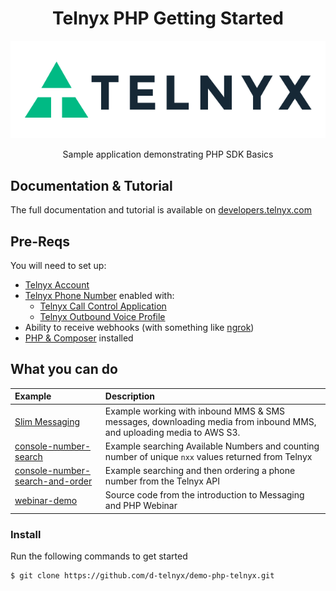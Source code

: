 <div align="center">

# Telnyx PHP Getting Started

![Telnyx](logo-dark.png)

Sample application demonstrating PHP SDK Basics

</div>

## Documentation & Tutorial

The full documentation and tutorial is available on [developers.telnyx.com](https://developers.telnyx.com/docs/v2/development/dev-env-setup?lang=dotnet&utm_source=referral&utm_medium=github_referral&utm_campaign=cross-site-link)

## Pre-Reqs

You will need to set up:

* [Telnyx Account](https://telnyx.com/sign-up?utm_source=referral&utm_medium=github_referral&utm_campaign=cross-site-link)
* [Telnyx Phone Number](https://portal.telnyx.com/#/app/numbers/my-numbers?utm_source=referral&utm_medium=github_referral&utm_campaign=cross-site-link) enabled with:
  * [Telnyx Call Control Application](https://portal.telnyx.com/#/app/call-control/applications?utm_source=referral&utm_medium=github_referral&utm_campaign=cross-site-link)
  * [Telnyx Outbound Voice Profile](https://portal.telnyx.com/#/app/outbound-profiles?utm_source=referral&utm_medium=github_referral&utm_campaign=cross-site-link)
* Ability to receive webhooks (with something like [ngrok](https://developers.telnyx.com/docs/v2/development/ngrok?utm_source=referral&utm_medium=github_referral&utm_campaign=cross-site-link))
* [PHP & Composer](https://developers.telnyx.com/docs/v2/development/dev-env-setup?lang=php&utm_source=referral&utm_medium=github_referral&utm_campaign=cross-site-link) installed

## What you can do

| Example                                        | Description                                                                                                         |
|:-----------------------------------------------|:--------------------------------------------------------------------------------------------------------------------|
| [Slim Messaging](slim-messaging)               | Example working with inbound MMS & SMS messages, downloading media from inbound MMS, and uploading media to AWS S3. |
| [console-number-search](console-number-search) | Example searching Available Numbers and counting number of unique `nxx` values returned from Telnyx                 |
| [console-number-search-and-order](console-number-search-and-order) | Example searching and then ordering a phone number from the Telnyx API |
| [webinar-demo](webinar-demo) | Source code from the introduction to Messaging and PHP Webinar |


### Install

Run the following commands to get started

```
$ git clone https://github.com/d-telnyx/demo-php-telnyx.git
```
